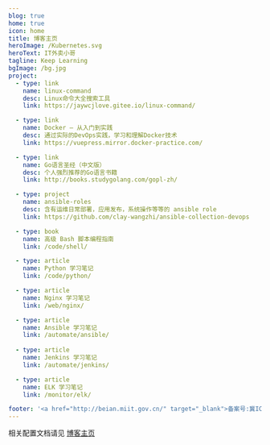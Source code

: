 ```yaml
---
blog: true
home: true
icon: home
title: 博客主页
heroImage: /Kubernetes.svg
heroText: IT外卖小哥
tagline: Keep Learning
bgImage: /bg.jpg
project:
  - type: link
    name: linux-command
    desc: Linux命令大全搜索工具
    link: https://jaywcjlove.gitee.io/linux-command/

  - type: link
    name: Docker — 从入门到实践
    desc: 通过实际的DevOps实践，学习和理解Docker技术
    link: https://vuepress.mirror.docker-practice.com/

  - type: link
    name: Go语言圣经（中文版）
    desc: 个人强烈推荐的Go语言书籍
    link: http://books.studygolang.com/gopl-zh/

  - type: project
    name: ansible-roles
    desc: 含有运维日常部署，应用发布，系统操作等等的 ansible role
    link: https://github.com/clay-wangzhi/ansible-collection-devops

  - type: book
    name: 高级 Bash 脚本编程指南
    link: /code/shell/

  - type: article
    name: Python 学习笔记
    link: /code/python/

  - type: article
    name: Nginx 学习笔记
    link: /web/nginx/

  - type: article
    name: Ansible 学习笔记
    link: /automate/ansible/
  
  - type: article
    name: Jenkins 学习笔记
    link: /automate/jenkins/

  - type: article
    name: ELK 学习笔记
    link: /monitor/elk/

footer: '<a href="http://beian.miit.gov.cn/" target="_blank">备案号:冀ICP备2021007336号</a> | <a href="/about/site/">关于网站</a>'
---
```


相关配置文档请见 [博客主页](https://vuepress-theme-hope.github.io/zh/guide/layout/blog/)
